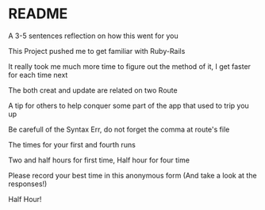 # README

A 3-5 sentences reflection on how this went for you

  This Project pushed me to get familiar with Ruby-Rails

  It really took me much more time to figure out the method of it, I get faster for each time next

  The both creat and update are related on two Route

A tip for others to help conquer some part of the app that used to trip you up

  Be carefull of the Syntax Err, do not forget the comma at route's file

The times for your first and fourth runs

  Two and half hours for first time, Half hour for four time

Please record your best time in this anonymous form (And take a look at the responses!)
  
  Half Hour!


